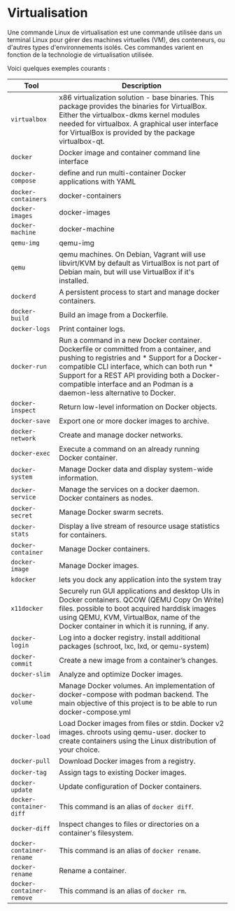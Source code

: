 # Virtualisation

Une commande Linux de virtualisation est une commande utilisée dans un terminal Linux pour gérer des machines virtuelles (VM), des conteneurs, ou d'autres types d'environnements isolés. Ces commandes varient en fonction de la technologie de virtualisation utilisée.

Voici quelques exemples courants :

| Tool                        | Description                  |
| --------------------------- | ---------------------------- |
| `virtualbox`                |  x86 virtualization solution - base binaries. This package provides the binaries for VirtualBox. Either the virtualbox-dkms kernel modules needed for virtualbox. A graphical user interface for VirtualBox is provided by the package virtualbox-qt. |
| `docker`                    | Docker image and container command line interface |
| `docker-compose`            |  define and run multi-container Docker applications with YAML |
| `docker-containers`         | docker-containers |
| `docker-images`             | docker-images |
| `docker-machine`            | docker-machine |
| `qemu-img`                  | qemu-img |
| `qemu`                      | qemu  machines. On Debian, Vagrant will use libvirt/KVM by default as VirtualBox is  not part of Debian main, but will use VirtualBox if it's installed. |
| `dockerd`                   | A persistent process to start and manage docker containers. |
| `docker-build`              | Build an image from a Dockerfile. |
| `docker-logs`               | Print container logs. |
| `docker-run`                | Run a command in a new Docker container. Dockerfile or committed from a container, and pushing to registries and * Support for a Docker-compatible CLI interface, which can both run * Support for a REST API providing both a Docker-compatible interface and an Podman is a daemon-less alternative to Docker. |
| `docker-inspect`            | Return low-level information on Docker objects. |
| `docker-save`               | Export one or more docker images to archive. |
| `docker-network`            | Create and manage docker networks. |
| `docker-exec`               | Execute a command on an already running Docker container. |
| `docker-system`             | Manage Docker data and display system-wide information. |
| `docker-service`            | Manage the services on a docker daemon. Docker containers as nodes. |
| `docker-secret`             | Manage Docker swarm secrets. |
| `docker-stats`              | Display a live stream of resource usage statistics for containers. |
| `docker-container`          | Manage Docker containers. |
| `docker-image`              | Manage Docker images. |
| `kdocker`                   |  lets you dock any application into the system tray |
| `x11docker`                 | Securely run GUI applications and desktop UIs in Docker containers. QCOW (QEMU Copy On Write) files. possible to boot acquired harddisk images using QEMU, KVM, VirtualBox, name of the Docker container in which it is running, if any. |
| `docker-login`              | Log into a docker registry. install additional packages (schroot, lxc, lxd, or qemu-system) |
| `docker-commit`             | Create a new image from a container’s changes. |
| `docker-slim`               | Analyze and optimize Docker images. |
| `docker-volume`             | Manage Docker volumes. An implementation of docker-compose with podman backend. The main objective of this project is to be able to run docker-compose.yml |
| `docker-load`               | Load Docker images from files or stdin. Docker v2 images. chroots using qemu-user. docker to create containers using the Linux distribution of your choice. |
| `docker-pull`               | Download Docker images from a registry. |
| `docker-tag`                | Assign tags to existing Docker images. |
| `docker-update`             | Update configuration of Docker containers. |
| `docker-container-diff`     | This command is an alias of `docker diff`. |
| `docker-diff`               | Inspect changes to files or directories on a container's filesystem. |
| `docker-container-rename`   | This command is an alias of `docker rename`. |
| `docker-rename`             | Rename a container. |
| `docker-container-remove`   | This command is an alias of `docker rm`. |
